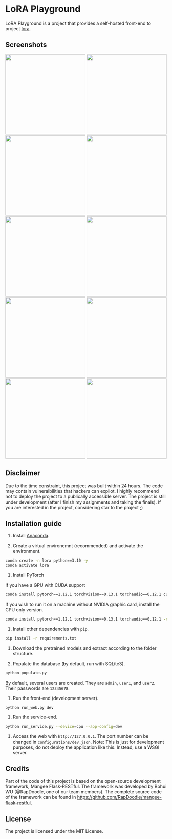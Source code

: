 # LoRA Playground
LoRA Playground is a project that provides a self-hosted front-end to project [lora](https://github.com/cloneofsimo/lora).

## Screenshots
<img src="screenshots/01.jpg?raw=true" height="250"> <img src="screenshots/04.jpg?raw=true" height="250">
<img src="screenshots/02.jpg?raw=true" height="250"> <img src="screenshots/03.jpg?raw=true" height="250"> 
<img src="screenshots/03.jpg?raw=true" height="250"> <img src="screenshots/03.jpg?raw=true" height="250"> 
<img src="screenshots/04.jpg?raw=true" height="250"> <img src="screenshots/03.jpg?raw=true" height="250"> 
<img src="screenshots/05.jpg?raw=true" height="250"> <img src="screenshots/03.jpg?raw=true" height="250"> 

## Disclaimer
Due to the time constraint, this project was built within 24 hours. The code may contain vulneraibilities that hackers can expliot. I highly recommend not to deploy the project to a publically accessible server. The project is still under development (after I finish my assignments and taking the finals). If you are interested in the project, considering star to the project ;)

## Installation guide

1. Install [Anaconda](https://www.anaconda.com/products/distribution).

1. Create a virtual environemnt (recommended) and activate the environment.

  ```bash
  conda create -n lora python==3.10 -y
  conda activate lora
  ```

1. Install PyTorch

  If you have a GPU with CUDA support

  ```bash
  conda install pytorch==1.12.1 torchvision==0.13.1 torchaudio==0.12.1 cudatoolkit=11.6 -c pytorch -c conda-forge
  ```

  If you wish to run it on a machine without NVIDIA graphic card, install the CPU only version.

  ```bash 
  conda install pytorch==1.12.1 torchvision==0.13.1 torchaudio==0.12.1 -c pytorch
  ```

1. Install other dependencies with `pip`.

  ```bash 
  pip install -r requirements.txt
  ```

1. Download the pretrained models and extract according to the folder structure.

1. Populate the database (by default, run with SQLite3).

  ```bash
  python populate.py
  ```

  By default, several users are created. They are `admin`, `user1`, and `user2`. Their passwords are `12345678`.

1. Run the front-end (development server).

  ```
  python run_web.py dev
  ```

1. Run the service-end.

  ```bash
  python run_service.py --device=cpu --app-config=dev
  ```

1. Access the web with `http://127.0.0.1`. The port number can be changed in `configurations/dev.json`. Note: This is just for development purposes, do not deploy the application like this. Instead, use a WSGI server.

## Credits
Part of the code of this project is based on the open-source development framework, Mangee Flask-RESTful. The framework was developed by Bohui WU (@RapDoodle, one of our team members). The complete source code of the framework can be found in https://github.com/RapDoodle/mangee-flask-restful.

## License
The project is licensed under the MIT License.
